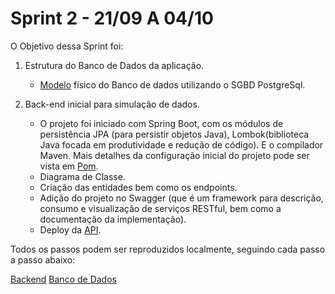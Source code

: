 # Sprint 2 - 21/09 A 04/10

O Objetivo dessa Sprint foi:

1. Estrutura do Banco de Dados da aplicação. 
    * [Modelo](https://github.com/RodrigoMarcelin/safe_share/blob/master/backend/modelo.sql) físico do Banco de dados utilizando o SGBD PostgreSql.

1. Back-end inicial para simulação de dados. 
    * O projeto foi iniciado com Spring Boot, com os módulos de persistência JPA (para persistir objetos Java), Lombok(biblioteca Java focada em produtividade e redução de código). E o compilador Maven. Mais detalhes da configuração inicial do projeto pode ser vista em [Pom](backend/pom.xml).
    * Diagrama de Classe.
    * Criação das entidades bem como os endpoints.
    * Adição do projeto no Swagger (que é um framework para descrição, consumo e visualização de serviços RESTful, bem como a documentação da implementação).
    * Deploy da [API](https://safe-share-si.herokuapp.com/swagger-ui.html#/).  


Todos os passos podem ser reproduzidos localmente, seguindo cada passo a passo abaixo:

[Backend]()
[Banco de Dados]()